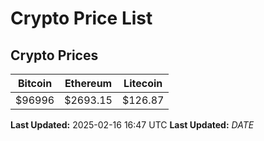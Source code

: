 # Crypto Price List

## Crypto Prices
| Bitcoin | Ethereum | Litecoin |
| ------- | -------- | -------- |
| $96996 | $2693.15 | $126.87 |
**Last Updated:** 2025-02-16 16:47 UTC
**Last Updated:** $DATE$
